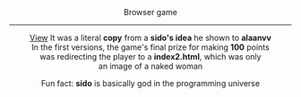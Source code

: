 <div align='center'>
  Browser game

  ---

  [View](alaanvv-happy-dot.netlify.app)
  It was a literal **copy** from a **sido's idea** he shown to **alaanvv**  
  In the first versions, the game's final prize for making **100** points  
  was redirecting the player to a **index2.html**, which was only  
  an image of a naked woman  
    
  Fun fact: **sido** is basically god in the programming universe
</div>
